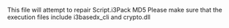 This file will attempt to repair Script.i3Pack MD5
Please make sure that the execution files include i3basedx_cli and crypto.dll
